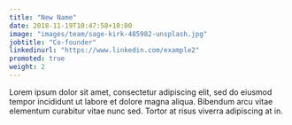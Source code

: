 ```yaml
---
title: "New Name"
date: 2018-11-19T10:47:58+10:00
image: "images/team/sage-kirk-485982-unsplash.jpg"
jobtitle: "Co-founder"
linkedinurl: "https://www.linkedin.com/example2"
promoted: true
weight: 2
---
```


Lorem ipsum dolor sit amet, consectetur adipiscing elit, sed do eiusmod tempor incididunt ut labore et dolore magna aliqua. Bibendum arcu vitae elementum curabitur vitae nunc sed. Tortor at risus viverra adipiscing at in.
